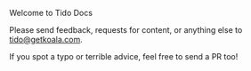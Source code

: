 Welcome to Tido Docs

Please send feedback, requests for content, or anything else to tido@getkoala.com.

If you spot a typo or terrible advice, feel free to send a PR too!
